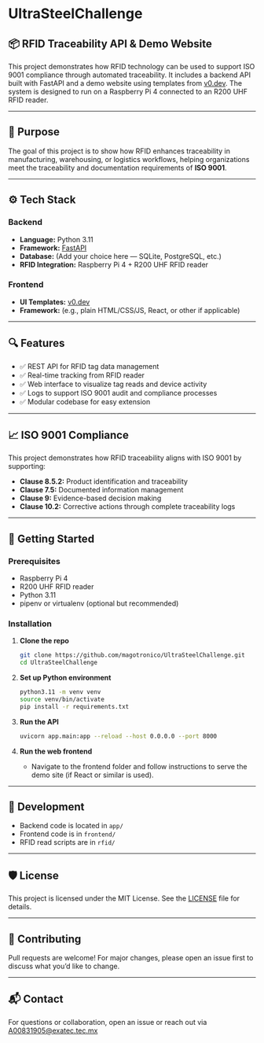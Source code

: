 # UltraSteelChallenge

## 📦 RFID Traceability API & Demo Website

This project demonstrates how RFID technology can be used to support ISO 9001 compliance through automated traceability. It includes a backend API built with FastAPI and a demo website using templates from [v0.dev](https://v0.dev). The system is designed to run on a Raspberry Pi 4 connected to an R200 UHF RFID reader.

---

## 📌 Purpose

The goal of this project is to show how RFID enhances traceability in manufacturing, warehousing, or logistics workflows, helping organizations meet the traceability and documentation requirements of **ISO 9001**.

---

## ⚙️ Tech Stack

### Backend
- **Language:** Python 3.11
- **Framework:** [FastAPI](https://fastapi.tiangolo.com/)
- **Database:** (Add your choice here — SQLite, PostgreSQL, etc.)
- **RFID Integration:** Raspberry Pi 4 + R200 UHF RFID reader

### Frontend
- **UI Templates:** [v0.dev](https://v0.dev)
- **Framework:** (e.g., plain HTML/CSS/JS, React, or other if applicable)

---

## 🔍 Features

- ✅ REST API for RFID tag data management
- ✅ Real-time tracking from RFID reader
- ✅ Web interface to visualize tag reads and device activity
- ✅ Logs to support ISO 9001 audit and compliance processes
- ✅ Modular codebase for easy extension

---

## 📈 ISO 9001 Compliance

This project demonstrates how RFID traceability aligns with ISO 9001 by supporting:

- **Clause 8.5.2:** Product identification and traceability
- **Clause 7.5:** Documented information management
- **Clause 9:** Evidence-based decision making
- **Clause 10.2:** Corrective actions through complete traceability logs

---

## 🚀 Getting Started

### Prerequisites

- Raspberry Pi 4
- R200 UHF RFID reader
- Python 3.11
- pipenv or virtualenv (optional but recommended)

### Installation

1. **Clone the repo**
   ```bash
   git clone https://github.com/magotronico/UltraSteelChallenge.git
   cd UltraSteelChallenge
   ```

2. **Set up Python environment**
   ```bash
   python3.11 -m venv venv
   source venv/bin/activate
   pip install -r requirements.txt
   ```

3. **Run the API**
   ```bash
   uvicorn app.main:app --reload --host 0.0.0.0 --port 8000
   ```

4. **Run the web frontend**
   - Navigate to the frontend folder and follow instructions to serve the demo site (if React or similar is used).

---

## 🧪 Development

- Backend code is located in `app/`
- Frontend code is in `frontend/`
- RFID read scripts are in `rfid/`

---

## 🛡️ License

This project is licensed under the MIT License. See the [LICENSE](LICENSE) file for details.

---

## 🙌 Contributing

Pull requests are welcome! For major changes, please open an issue first to discuss what you’d like to change.

---

## 📬 Contact

For questions or collaboration, open an issue or reach out via A00831905@exatec.tec.mx

